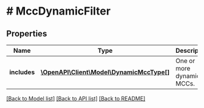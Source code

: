 # # MccDynamicFilter

## Properties

Name | Type | Description | Notes
------------ | ------------- | ------------- | -------------
**includes** | [**\OpenAPI\Client\Model\DynamicMccType[]**](DynamicMccType.md) | One or more dynamic MCCs. |

[[Back to Model list]](../../README.md#models) [[Back to API list]](../../README.md#endpoints) [[Back to README]](../../README.md)

